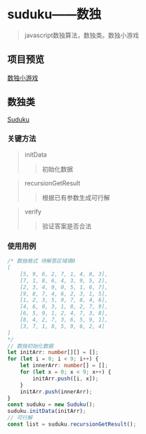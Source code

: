 # suduku——数独
>javascript数独算法，数独类。数独小游戏
## 项目预览
<a href="https://happy-func.github.io/sudukujs/" title="数独小游戏">数独小游戏</a>
##  数独类
<a href="https://github.com/happy-func/sudukujs/blob/master/js/suduku.ts" title="Suduku.ts">Suduku</a>
### 关键方法
>initData
>>初始化数据

>recursionGetResult
>>根据已有参数生成可行解

>verify
>>验证答案是否合法

### 使用用例
```ts
/* 数独格式 待解答区域填0
[
    [5, 9, 6, 2, 7, 1, 4, 8, 3],
    [7, 1, 8, 6, 4, 3, 9, 5, 2],
    [2, 3, 4, 9, 0, 5, 1, 6, 7],
    [9, 8, 7, 4, 6, 2, 3, 1, 5],
    [1, 2, 3, 5, 9, 7, 8, 4, 6],
    [4, 6, 0, 3, 1, 8, 2, 7, 9],
    [6, 5, 9, 1, 2, 4, 7, 3, 8],
    [8, 4, 2, 7, 3, 6, 5, 9, 1],
    [3, 7, 1, 8, 5, 9, 6, 2, 4]
]
*/
// 数独初始化数据
let initArr: number[][] = [];
for (let i = 0; i < 9; i++) {
    let innerArr: number[] = [];
    for (let x = 0; x < 9; x++) {
        initArr.push([i, x]);
    }
    initArr.push(innerArr);
}
const suduku = new Suduku();
suduku.initData(initArr);
// 可行解
const list = suduku.recursionGetResult();
```
